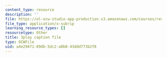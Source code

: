 ```yaml
---
content_type: resource
description: ''
file: https://ol-ocw-studio-app-production.s3.amazonaws.com/courses/res-9-003-brains-minds-and-machines-summer-course-summer-2015/a4e2947189db5dc2a0b843ddd773b2f8_-05tcR4izaw.vtt
file_type: application/x-subrip
learning_resource_types: []
resourcetype: Other
title: 3play caption file
type: OCWFile
uid: a4e29471-89db-5dc2-a0b8-43ddd773b2f8
---
```

